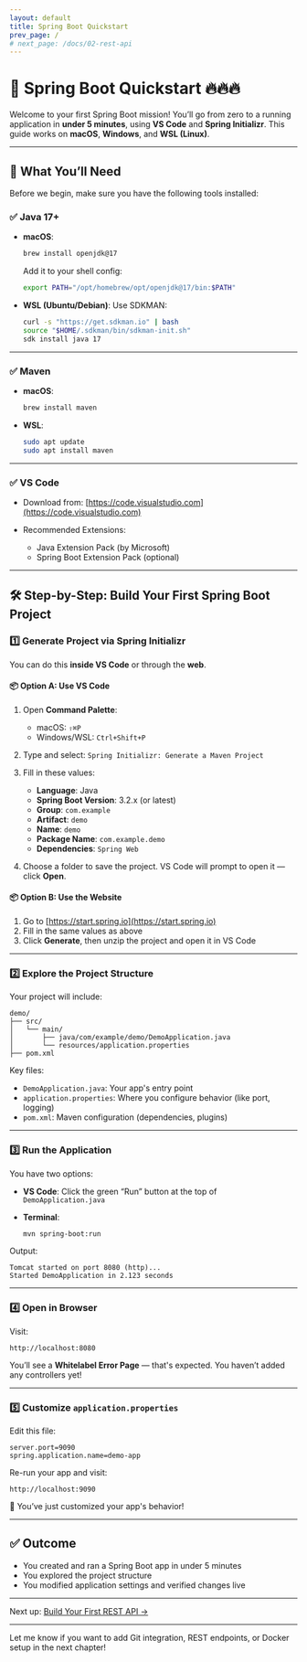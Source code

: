 ```yaml
---
layout: default
title: Spring Boot Quickstart
prev_page: /
# next_page: /docs/02-rest-api
---
```


# 🏁 Spring Boot Quickstart 🔥🔥🔥

Welcome to your first Spring Boot mission! You’ll go from zero to a running application in **under 5 minutes**, using **VS Code** and **Spring Initializr**. This guide works on **macOS**, **Windows**, and **WSL (Linux)**.

---

## 🧰 What You’ll Need

Before we begin, make sure you have the following tools installed:

### ✅ Java 17+

* **macOS**:

  ```bash
  brew install openjdk@17
  ```

  Add it to your shell config:

  ```bash
  export PATH="/opt/homebrew/opt/openjdk@17/bin:$PATH"
  ```

* **WSL (Ubuntu/Debian)**:
  Use SDKMAN:

  ```bash
  curl -s "https://get.sdkman.io" | bash
  source "$HOME/.sdkman/bin/sdkman-init.sh"
  sdk install java 17
  ```

---

### ✅ Maven

* **macOS**:

  ```bash
  brew install maven
  ```

* **WSL**:

  ```bash
  sudo apt update
  sudo apt install maven
  ```

---

### ✅ VS Code

* Download from: [https://code.visualstudio.com](https://code.visualstudio.com)
* Recommended Extensions:

  * Java Extension Pack (by Microsoft)
  * Spring Boot Extension Pack (optional)

---

## 🛠️ Step-by-Step: Build Your First Spring Boot Project

### 1️⃣ Generate Project via Spring Initializr

You can do this **inside VS Code** or through the **web**.

#### 📦 Option A: Use VS Code

1. Open **Command Palette**:

   * macOS: `⇧⌘P`
   * Windows/WSL: `Ctrl+Shift+P`

2. Type and select:
   `Spring Initializr: Generate a Maven Project`

3. Fill in these values:

   * **Language**: Java
   * **Spring Boot Version**: 3.2.x (or latest)
   * **Group**: `com.example`
   * **Artifact**: `demo`
   * **Name**: `demo`
   * **Package Name**: `com.example.demo`
   * **Dependencies**: `Spring Web`

4. Choose a folder to save the project. VS Code will prompt to open it — click **Open**.

#### 📦 Option B: Use the Website

1. Go to [https://start.spring.io](https://start.spring.io)
2. Fill in the same values as above
3. Click **Generate**, then unzip the project and open it in VS Code

---

### 2️⃣ Explore the Project Structure

Your project will include:

```
demo/
├── src/
│   └── main/
│       ├── java/com/example/demo/DemoApplication.java
│       └── resources/application.properties
├── pom.xml
```

Key files:

* `DemoApplication.java`: Your app's entry point
* `application.properties`: Where you configure behavior (like port, logging)
* `pom.xml`: Maven configuration (dependencies, plugins)

---

### 3️⃣ Run the Application

You have two options:

* **VS Code**: Click the green “Run” button at the top of `DemoApplication.java`
* **Terminal**:

  ```bash
  mvn spring-boot:run
  ```

Output:

```text
Tomcat started on port 8080 (http)...
Started DemoApplication in 2.123 seconds
```

---

### 4️⃣ Open in Browser

Visit:

```
http://localhost:8080
```

You’ll see a **Whitelabel Error Page** — that's expected. You haven’t added any controllers yet!

---

### 5️⃣ Customize `application.properties`

Edit this file:

```properties
server.port=9090
spring.application.name=demo-app
```

Re-run your app and visit:

```
http://localhost:9090
```

🎉 You’ve just customized your app's behavior!

---

## ✅ Outcome

* You created and ran a Spring Boot app in under 5 minutes
* You explored the project structure
* You modified application settings and verified changes live

---

Next up: [Build Your First REST API →](/docs/02-rest-api)

---

Let me know if you want to add Git integration, REST endpoints, or Docker setup in the next chapter!
